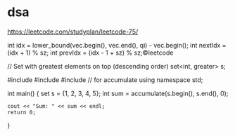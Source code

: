 # dsa

https://leetcode.com/studyplan/leetcode-75/


int idx = lower_bound(vec.begin(), vec.end(), qi) - vec.begin();
int nextIdx = (idx + 1) % sz;
int prevIdx = (idx - 1 + sz) % sz;©leetcode

 // Set with greatest elements on top (descending order)
set<int, greater<int>> s;

#include <iostream>
#include <set>
#include <numeric> // for accumulate
using namespace std;

int main() {
    set<int> s = {1, 2, 3, 4, 5};
    int sum = accumulate(s.begin(), s.end(), 0);

    cout << "Sum: " << sum << endl;
    return 0;
}